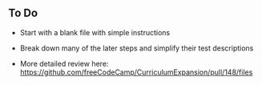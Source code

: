 ## To Do

* Start with a blank file with simple instructions

* Break down many of the later steps and simplify their test descriptions

* More detailed review here: https://github.com/freeCodeCamp/CurriculumExpansion/pull/148/files
